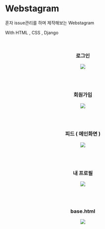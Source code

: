 # Webstagram

혼자 issue관리를 하며 제작해보는 Webstagram  

With HTML , CSS , Django


<br>
  <h3 align = "center"> 로그인 </h3>
  
  
  <p align="center">
	<img src="https://user-images.githubusercontent.com/65906458/112728288-d43c6d00-8f69-11eb-90c8-f9b8f0b27226.png" />
</p>
<br>

<br>
  <h3 align = "center"> 회원가입 </h3>
  
  
  <p align="center">
	<img src="https://user-images.githubusercontent.com/65906458/112728269-c1c23380-8f69-11eb-86a5-dfe7bff4049a.png" />
</p>
<br>

<br>
  <h3 align = "center"> 피드 ( 메인화면 ) </h3>
  
  
  <p align="center">
	<img src="https://user-images.githubusercontent.com/65906458/112728253-b7a03500-8f69-11eb-9ddb-5bb6cc81a770.jpg" />
</p>
<br>

<br>
  <h3 align = "center"> 내 프로필 </h3>
  
  
  <p align="center">
	<img src="https://user-images.githubusercontent.com/65906458/112728276-c8e94180-8f69-11eb-9877-3dc1f38c03e3.png" />
</p>
<br>

<br>
  <h3 align = "center"> base.html </h3>
  
  
  <p align="center">
	<img src="https://user-images.githubusercontent.com/65906458/112728248-b111bd80-8f69-11eb-9980-0d236e1090e5.jpg" />
</p>
<br>


